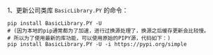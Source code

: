 1、更新公司类库 `BasicLibrary.PY` 的命令： 
```
pip install BasicLibrary.PY -U
# (因为本地的pip通常都为了加速，进行过换源处理了，换源之后缓存更新会比较慢。
# 所以为了使用最新的库功能，可以使用原始的PIPY源，代码如下：)
pip install BasicLibrary.PY -U -i https://pypi.org/simple
```
